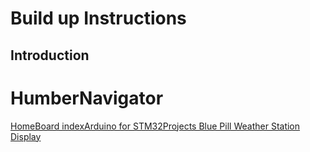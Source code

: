 # Build up Instructions

## Introduction



# HumberNavigator
[HomeBoard indexArduino for STM32Projects
Blue Pill Weather Station Display](http://stm32duino.com/viewtopic.php?t=843)
